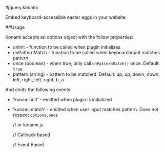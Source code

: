 #jquery.konami

Embed keyboard-accessible easter eggs in your website.

##Usage

Konami accepts an options object with the follow properties:

- onInit - function to be called when plugin initializes
- onPatternMatch - function to be called when keyboard input matches pattern
- once (boolean) - when true, only call `onPatternMatch()` once. Default: `true`
- pattern (string) - pattern to be matched. Default: up, up, down, down, left, right, left, right, b, a

And emits the following events:

- 'konami.init' - emitted when plugin is initialized
- 'konami.match' - emitted when user input matches pattern. Does not respect `options.once`


    <script src="path/to/jquery"></script>
    <script src="path/to/konami.min.js"></script> // or konami.js
    
    // Callback based
    <script>
        var options = { 
             pattern: 'gopatriots',
             onPatternMatch: function (e, data) {
                $('#pats-banner').animate({ left: -20% }, 4000).fadeOut();
             }
        };
        $('body').konami(options);
    </script>
    
    // Event Based
    <script>
        $('body')
            .on('konami.init', function (e, data) {
                console.log('konami.init');
            })
            .on('konami.match', function (e, data) {
                console.log('konami.match!');
            })
            .konami(); 
    </script>
    